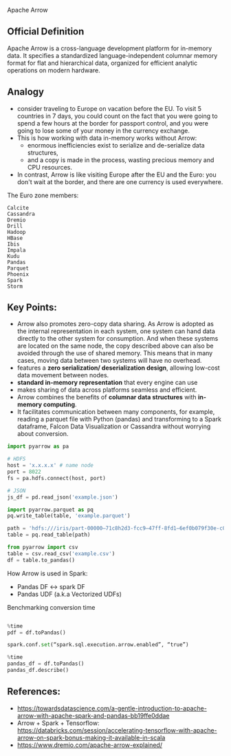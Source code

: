 Apache Arrow

## Official Definition
Apache Arrow is a cross-language development platform for in-memory data. It specifies a standardized language-independent columnar memory format for flat and hierarchical data, organized for efficient analytic operations on modern hardware.


## Analogy
- consider traveling to Europe on vacation before the EU. To visit 5 countries in 7 days, you could count on the fact that you were going to spend a few hours at the border for passport control, and you were going to lose some of your money in the currency exchange. 
- This is how working with data in-memory works without Arrow: 
    - enormous inefficiencies exist to serialize and de-serialize data structures, 
    - and a copy is made in the process, wasting precious memory and CPU resources. 
- In contrast, Arrow is like visiting Europe after the EU and the Euro: you don't wait at the border, and there are one currency is used everywhere.

The Euro zone members:
```
Calcite
Cassandra
Dremio
Drill
Hadoop
HBase
Ibis
Impala
Kudu
Pandas
Parquet
Phoenix
Spark
Storm
```


## Key Points:
- Arrow also promotes zero-copy data sharing. As Arrow is adopted as the internal representation in each system, one system can hand data directly to the other system for consumption. And when these systems are located on the same node, the copy described above can also be avoided through the use of shared memory. This means that in many cases, moving data between two systems will have no overhead.
- features a **zero serialization/ deserialization design**, allowing low-cost data movement between nodes.
- **standard in-memory representation** that every engine can use
- makes sharing of data across platforms seamless and efficient.
- Arrow combines the benefits of **columnar data structures** with **in-memory computing**. 
- It facilitates communication between many components, for example, reading a parquet file with Python (pandas) and transforming to a Spark dataframe, Falcon Data Visualization or Cassandra without worrying about conversion.



```python
import pyarrow as pa

# HDFS
host = 'x.x.x.x' # name node
port = 8022
fs = pa.hdfs.connect(host, port)

# JSON
js_df = pd.read_json('example.json')

import pyarrow.parquet as pq
pq.write_table(table, 'example.parquet')

path = 'hdfs:///iris/part-00000–71c8h2d3-fcc9–47ff-8fd1–6ef0b079f30e-c000.snappy.parquet'
table = pq.read_table(path)

from pyarrow import csv
table = csv.read_csv('example.csv')
df = table.to_pandas()
```

How Arrow is used in Spark:
- Pandas DF <-> spark DF
- Pandas UDF (a.k.a Vectorized UDFs)

Benchmarking conversion time
```python

%time 
pdf = df.toPandas()

spark.conf.set(“spark.sql.execution.arrow.enabled”, “true”)

%time 
pandas_df = df.toPandas()
pandas_df.describe()
```


## References:
- https://towardsdatascience.com/a-gentle-introduction-to-apache-arrow-with-apache-spark-and-pandas-bb19ffe0ddae
- Arrow + Spark + Tensorflow: https://databricks.com/session/accelerating-tensorflow-with-apache-arrow-on-spark-bonus-making-it-available-in-scala
- https://www.dremio.com/apache-arrow-explained/